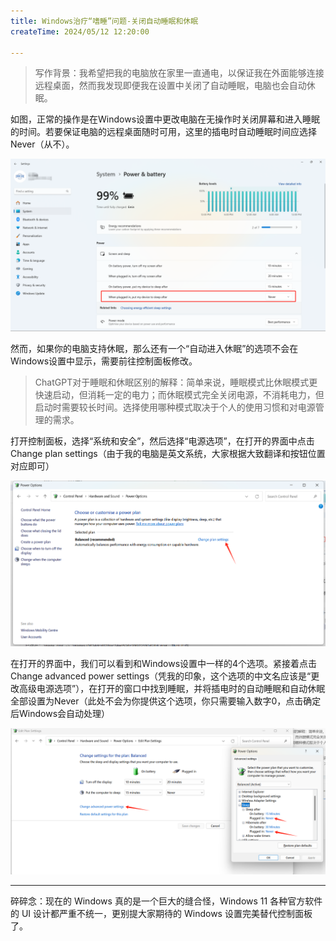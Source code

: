 ```yaml
---
title: Windows治疗“嗜睡”问题-关闭自动睡眠和休眠
createTime: 2024/05/12 12:20:00

---
```


> 写作背景：我希望把我的电脑放在家里一直通电，以保证我在外面能够连接远程桌面，然而我发现即便我在设置中关闭了自动睡眠，电脑也会自动休眠。

如图，正常的操作是在Windows设置中更改电脑在无操作时关闭屏幕和进入睡眠的时间。若要保证电脑的远程桌面随时可用，这里的插电时自动睡眠时间应选择Never（从不）。

![alt text](../images/8e1071a93ed16d7ab1c93b16669de1b2.png)

然而，如果你的电脑支持休眠，那么还有一个“自动进入休眠”的选项不会在Windows设置中显示，需要前往控制面板修改。

> ChatGPT对于睡眠和休眠区别的解释：简单来说，睡眠模式比休眠模式更快速启动，但消耗一定的电力；而休眠模式完全关闭电源，不消耗电力，但启动时需要较长时间。选择使用哪种模式取决于个人的使用习惯和对电源管理的需求。

打开控制面板，选择“系统和安全”，然后选择“电源选项”，在打开的界面中点击Change plan settings（由于我的电脑是英文系统，大家根据大致翻译和按钮位置对应即可）

![alt text](../images/6c4d022a1a169a11503c238191ae5816.png)

在打开的界面中，我们可以看到和Windows设置中一样的4个选项。紧接着点击Change advanced power settings（凭我的印象，这个选项的中文名应该是“更改高级电源选项”），在打开的窗口中找到睡眠，并将插电时的自动睡眠和自动休眠全部设置为Never（此处不会为你提供这个选项，你只需要输入数字0，点击确定后Windows会自动处理）

![alt text](../images/bdadb4d4fbc57a6d1fd4b7df9975c527.png)

---

碎碎念：现在的 Windows 真的是一个巨大的缝合怪，Windows 11 各种官方软件的 UI 设计都严重不统一，更别提大家期待的 Windows 设置完美替代控制面板了。
